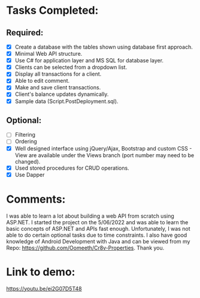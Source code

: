 # Tasks Completed:

## Required:

- [x] Create a database with the tables shown using database first approach.
- [x] Minimal Web API structure.
- [x] Use C# for application layer and MS SQL for database layer.
- [x] Clients can be selected from a dropdown list.
- [x] Display all transactions for a client.
- [x] Able to edit comment.
- [x] Make and save client transactions.
- [x] Client's balance updates dynamically.
- [x] Sample data (Script.PostDeployment.sql).

## Optional:

- [ ] Filtering
- [ ] Ordering
- [x] Well designed interface using jQuery/Ajax, Bootstrap and custom CSS - View are available under the Views branch (port number may need to be changed).
- [x] Used stored procedures for CRUD operations.
- [x] Use Dapper

# Comments:

I was able to learn a lot about building a web API from scratch using ASP.NET. I started the project on the 5/06/2022 and was able to learn the basic concepts of ASP.NET and APIs fast enough. Unfortunately, I was not able to do certain optional tasks due to time constraints. I also have good knowledge of Android Development with Java and can be viewed from my Repo: https://github.com/Oomeeth/Cr8v-Properties. Thank you.

# Link to demo:

https://youtu.be/ei2G07D5T48